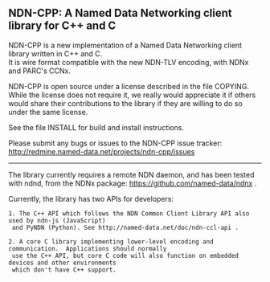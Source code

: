 NDN-CPP:  A Named Data Networking client library for C++ and C
--------------------------------------------------------------

NDN-CPP is a new implementation of a Named Data Networking client library written in C++ and C.  
It is wire format compatible with the new NDN-TLV encoding, with NDNx and PARC's CCNx.
	
NDN-CPP is open source under a license described in the file COPYING.  While the license
does not require it, we really would appreciate it if others would share their
contributions to the library if they are willing to do so under the same license. 

See the file INSTALL for build and install instructions.

Please submit any bugs or issues to the NDN-CPP issue tracker:
http://redmine.named-data.net/projects/ndn-cpp/issues

---
	
The library currently requires a remote NDN daemon, and has been tested with ndnd, from
the NDNx package: https://github.com/named-data/ndnx .

Currently, the library has two APIs for developers: 

	1. The C++ API which follows the NDN Common Client Library API also used by ndn-js (JavaScript)
     and PyNDN (Python). See http://named-data.net/doc/ndn-ccl-api .

	2. A core C library implementing lower-level encoding and communication.  Applications should normally
     use the C++ API, but core C code will also function on embedded devices and other environments 
     which don't have C++ support.
